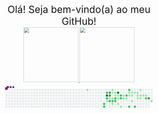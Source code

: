 
<div align="center" style=font-size:32px> Olá! Seja bem-vindo(a) ao meu GitHub!</div>
<div align="center">
  <a href="https://github.com/marvindev2022">
  <img height="180em" src="https://github-readme-stats.vercel.app/api?username=marvindev2022&show_icons=true&theme=dracula&include_all_commits=true&count_private=true"/>
  <img height="180em" src="https://github-readme-stats.vercel.app/api/top-langs/?username=marvindev2022&layout=compact&langs_count=7&theme=dracula"/>
  <svg viewBox="-16 -32 880 192" width="880" height="192" xmlns="http://www.w3.org/2000/svg"><desc>Generated with https://github.com/Platane/snk</desc><style>:root{--cb:#1b1f230a;--cs:purple;--ce:#ebedf0;--c0:#ebedf0;--c1:#9be9a8;--c2:#40c463;--c3:#30a14e;--c4:#216e39}.c{shape-rendering:geometricPrecision;fill:var(--ce);stroke-width:1px;stroke:var(--cb);animation:none 26300ms linear infinite;width:12px;height:12px}@keyframes c0{11.4%{fill:var(--c1)}11.42%,100%{fill:var(--ce)}}.c.c0{fill:var(--c1);animation-name:c0}@keyframes c1{68.05%{fill:var(--c2)}68.07%,100%{fill:var(--ce)}}.c.c1{fill:var(--c2);animation-name:c1}@keyframes c2{68.43%{fill:var(--c2)}68.45%,100%{fill:var(--ce)}}.c.c2{fill:var(--c2);animation-name:c2}@keyframes c3{71.47%{fill:var(--c2)}71.49%,100%{fill:var(--ce)}}.c.c3{fill:var(--c2);animation-name:c3}@keyframes c4{84.78%{fill:var(--c4)}84.8%,100%{fill:var(--ce)}}.c.c4{fill:var(--c4);animation-name:c4}@keyframes c5{49.42%{fill:var(--c2)}49.44%,100%{fill:var(--ce)}}.c.c5{fill:var(--c2);animation-name:c5}@keyframes c6{35.35%{fill:var(--c1)}35.37%,100%{fill:var(--ce)}}.c.c6{fill:var(--c1);animation-name:c6}@keyframes c7{71.85%{fill:var(--c3)}71.87%,100%{fill:var(--ce)}}.c.c7{fill:var(--c3);animation-name:c7}@keyframes c8{72.23%{fill:var(--c3)}72.25%,100%{fill:var(--ce)}}.c.c8{fill:var(--c3);animation-name:c8}@keyframes c9{49.04%{fill:var(--c1)}49.06%,100%{fill:var(--ce)}}.c.c9{fill:var(--c1);animation-name:c9}@keyframes ca{50.18%{fill:var(--c2)}50.2%,100%{fill:var(--ce)}}.c.ca{fill:var(--c2);animation-name:ca}@keyframes cb{14.82%{fill:var(--c1)}14.84%,100%{fill:var(--ce)}}.c.cb{fill:var(--c1);animation-name:cb}@keyframes cc{15.2%{fill:var(--c1)}15.22%,100%{fill:var(--ce)}}.c.cc{fill:var(--c1);animation-name:cc}@keyframes cd{48.66%{fill:var(--c1)}48.68%,100%{fill:var(--ce)}}.c.cd{fill:var(--c1);animation-name:cd}@keyframes ce{50.56%{fill:var(--c2)}50.58%,100%{fill:var(--ce)}}.c.ce{fill:var(--c2);animation-name:ce}@keyframes cf{34.21%{fill:var(--c1)}34.23%,100%{fill:var(--ce)}}.c.cf{fill:var(--c1);animation-name:cf}@keyframes cg{15.58%{fill:var(--c1)}15.6%,100%{fill:var(--ce)}}.c.cg{fill:var(--c1);animation-name:cg}@keyframes ch{15.96%{fill:var(--c1)}15.98%,100%{fill:var(--ce)}}.c.ch{fill:var(--c1);animation-name:ch}@keyframes ci{51.32%{fill:var(--c2)}51.34%,100%{fill:var(--ce)}}.c.ci{fill:var(--c2);animation-name:ci}@keyframes cj{50.94%{fill:var(--c2)}50.96%,100%{fill:var(--ce)}}.c.cj{fill:var(--c2);animation-name:cj}@keyframes ck{82.88%{fill:var(--c4)}82.9%,100%{fill:var(--ce)}}.c.ck{fill:var(--c4);animation-name:ck}@keyframes cl{16.34%{fill:var(--c1)}16.36%,100%{fill:var(--ce)}}.c.cl{fill:var(--c1);animation-name:cl}@keyframes cm{16.72%{fill:var(--c1)}16.74%,100%{fill:var(--ce)}}.c.cm{fill:var(--c1);animation-name:cm}@keyframes cn{17.48%{fill:var(--c1)}17.5%,100%{fill:var(--ce)}}.c.cn{fill:var(--c1);animation-name:cn}@keyframes co{52.46%{fill:var(--c2)}52.48%,100%{fill:var(--ce)}}.c.co{fill:var(--c2);animation-name:co}@keyframes cp{52.08%{fill:var(--c2)}52.1%,100%{fill:var(--ce)}}.c.cp{fill:var(--c2);animation-name:cp}@keyframes cq{18.24%{fill:var(--c1)}18.26%,100%{fill:var(--ce)}}.c.cq{fill:var(--c1);animation-name:cq}@keyframes cr{31.55%{fill:var(--c1)}31.57%,100%{fill:var(--ce)}}.c.cr{fill:var(--c1);animation-name:cr}@keyframes cs{19.76%{fill:var(--c1)}19.78%,100%{fill:var(--ce)}}.c.cs{fill:var(--c1);animation-name:cs}@keyframes ct{53.22%{fill:var(--c2)}53.24%,100%{fill:var(--ce)}}.c.ct{fill:var(--c2);animation-name:ct}@keyframes cu{20.14%{fill:var(--c1)}20.16%,100%{fill:var(--ce)}}.c.cu{fill:var(--c1);animation-name:cu}@keyframes cv{54.36%{fill:var(--c2)}54.38%,100%{fill:var(--ce)}}.c.cv{fill:var(--c2);animation-name:cv}@keyframes cw{30.41%{fill:var(--c1)}30.43%,100%{fill:var(--ce)}}.c.cw{fill:var(--c1);animation-name:cw}@keyframes cx{20.9%{fill:var(--c1)}20.92%,100%{fill:var(--ce)}}.c.cx{fill:var(--c1);animation-name:cx}@keyframes cy{58.16%{fill:var(--c2)}58.18%,100%{fill:var(--ce)}}.c.cy{fill:var(--c2);animation-name:cy}@keyframes cz{21.66%{fill:var(--c1)}21.68%,100%{fill:var(--ce)}}.c.cz{fill:var(--c1);animation-name:cz}@keyframes c10{21.28%{fill:var(--c1)}21.3%,100%{fill:var(--ce)}}.c.c10{fill:var(--c1);animation-name:c10}@keyframes c11{28.89%{fill:var(--c1)}28.91%,100%{fill:var(--ce)}}.c.c11{fill:var(--c1);animation-name:c11}@keyframes c12{22.04%{fill:var(--c1)}22.06%,100%{fill:var(--ce)}}.c.c12{fill:var(--c1);animation-name:c12}@keyframes c13{57.4%{fill:var(--c2)}57.42%,100%{fill:var(--ce)}}.c.c13{fill:var(--c2);animation-name:c13}@keyframes c14{22.42%{fill:var(--c1)}22.44%,100%{fill:var(--ce)}}.c.c14{fill:var(--c1);animation-name:c14}@keyframes c15{22.8%{fill:var(--c1)}22.82%,100%{fill:var(--ce)}}.c.c15{fill:var(--c1);animation-name:c15}@keyframes c16{27.75%{fill:var(--c1)}27.77%,100%{fill:var(--ce)}}.c.c16{fill:var(--c1);animation-name:c16}@keyframes c17{42.96%{fill:var(--c1)}42.98%,100%{fill:var(--ce)}}.c.c17{fill:var(--c1);animation-name:c17}@keyframes c18{23.18%{fill:var(--c1)}23.2%,100%{fill:var(--ce)}}.c.c18{fill:var(--c1);animation-name:c18}@keyframes c19{27.37%{fill:var(--c1)}27.39%,100%{fill:var(--ce)}}.c.c19{fill:var(--c1);animation-name:c19}@keyframes c1a{23.56%{fill:var(--c1)}23.58%,100%{fill:var(--ce)}}.c.c1a{fill:var(--c1);animation-name:c1a}@keyframes c1b{23.94%{fill:var(--c1)}23.96%,100%{fill:var(--ce)}}.c.c1b{fill:var(--c1);animation-name:c1b}@keyframes c1c{61.59%{fill:var(--c2)}61.61%,100%{fill:var(--ce)}}.c.c1c{fill:var(--c2);animation-name:c1c}@keyframes c1d{77.94%{fill:var(--c3)}77.96%,100%{fill:var(--ce)}}.c.c1d{fill:var(--c3);animation-name:c1d}@keyframes c1e{25.47%{fill:var(--c1)}25.49%,100%{fill:var(--ce)}}.c.c1e{fill:var(--c1);animation-name:c1e}.u{transform-origin:0 0;transform:scale(0,1);animation:none linear 26300ms infinite}@keyframes u0{11.4%{transform:scale(0.000,1)}11.42%,14.82%{transform:scale(0.032,1)}14.84%,15.2%{transform:scale(0.065,1)}15.22%,15.58%{transform:scale(0.097,1)}15.6%,15.96%{transform:scale(0.129,1)}15.98%,16.34%{transform:scale(0.161,1)}16.36%,16.72%{transform:scale(0.194,1)}16.74%,17.48%{transform:scale(0.226,1)}17.5%,18.24%{transform:scale(0.258,1)}18.26%,19.76%{transform:scale(0.290,1)}19.78%,20.14%{transform:scale(0.323,1)}20.16%,20.9%{transform:scale(0.355,1)}20.92%,21.28%{transform:scale(0.387,1)}21.3%,21.66%{transform:scale(0.419,1)}21.68%,22.04%{transform:scale(0.452,1)}22.06%,22.42%{transform:scale(0.484,1)}22.44%,22.8%{transform:scale(0.516,1)}22.82%,23.18%{transform:scale(0.548,1)}23.2%,23.56%{transform:scale(0.581,1)}23.58%,23.94%{transform:scale(0.613,1)}23.96%,25.47%{transform:scale(0.645,1)}25.49%,27.37%{transform:scale(0.677,1)}27.39%,27.75%{transform:scale(0.710,1)}27.77%,28.89%{transform:scale(0.742,1)}28.91%,30.41%{transform:scale(0.774,1)}30.43%,31.55%{transform:scale(0.806,1)}31.57%,34.21%{transform:scale(0.839,1)}34.23%,35.35%{transform:scale(0.871,1)}35.37%,42.96%{transform:scale(0.903,1)}42.98%,48.66%{transform:scale(0.935,1)}48.68%,49.04%{transform:scale(0.968,1)}49.06%,100%{transform:scale(1.000,1)}}.u.u0{fill:var(--c1);animation-name:u0;transform-origin:0.0px 0}@keyframes u1{49.42%{transform:scale(0.000,1)}49.44%,50.18%{transform:scale(0.067,1)}50.2%,50.56%{transform:scale(0.133,1)}50.58%,50.94%{transform:scale(0.200,1)}50.96%,51.32%{transform:scale(0.267,1)}51.34%,52.08%{transform:scale(0.333,1)}52.1%,52.46%{transform:scale(0.400,1)}52.48%,53.22%{transform:scale(0.467,1)}53.24%,54.36%{transform:scale(0.533,1)}54.38%,57.4%{transform:scale(0.600,1)}57.42%,58.16%{transform:scale(0.667,1)}58.18%,61.59%{transform:scale(0.733,1)}61.61%,68.05%{transform:scale(0.800,1)}68.07%,68.43%{transform:scale(0.867,1)}68.45%,71.47%{transform:scale(0.933,1)}71.49%,100%{transform:scale(1.000,1)}}.u.u1{fill:var(--c2);animation-name:u1;transform-origin:515.5px 0}@keyframes u2{71.85%{transform:scale(0.000,1)}71.87%,72.23%{transform:scale(0.333,1)}72.25%,77.94%{transform:scale(0.667,1)}77.96%,100%{transform:scale(1.000,1)}}.u.u2{fill:var(--c3);animation-name:u2;transform-origin:764.9px 0}@keyframes u3{82.88%{transform:scale(0.000,1)}82.9%,84.78%{transform:scale(0.500,1)}84.8%,100%{transform:scale(1.000,1)}}.u.u3{fill:var(--c4);animation-name:u3;transform-origin:814.7px 0}.s{shape-rendering:geometricPrecision;fill:var(--cs);animation:none linear 26300ms infinite}@keyframes s0{0%,99.62%{transform:translate(0px,-16px)}0.38%{transform:translate(0px,0px)}14.83%{transform:translate(608px,0px)}15.21%{transform:translate(608px,16px)}15.59%{transform:translate(624px,16px)}15.97%,47.91%{transform:translate(624px,32px)}16.35%{transform:translate(640px,32px)}17.49%,33.46%{transform:translate(640px,80px)}17.87%{transform:translate(656px,80px)}18.25%{transform:translate(656px,96px)}18.63%{transform:translate(672px,96px)}19.77%{transform:translate(672px,48px)}20.53%{transform:translate(704px,48px)}20.91%,53.61%{transform:translate(704px,32px)}21.29%{transform:translate(720px,32px)}21.67%{transform:translate(720px,16px)}22.43%{transform:translate(752px,16px)}22.81%{transform:translate(752px,32px)}24.71%{transform:translate(832px,32px)}25.48%{transform:translate(832px,64px)}26.62%{transform:translate(784px,64px)}27%{transform:translate(784px,48px)}28.52%{transform:translate(720px,48px)}28.9%{transform:translate(720px,64px)}29.28%{transform:translate(704px,64px)}30.42%{transform:translate(704px,16px)}31.18%{transform:translate(672px,16px)}32.32%{transform:translate(672px,64px)}33.08%{transform:translate(640px,64px)}34.98%{transform:translate(576px,80px)}35.36%,49.81%{transform:translate(576px,64px)}35.74%{transform:translate(560px,64px)}37.26%{transform:translate(560px,0px)}40.3%,45.63%{transform:translate(688px,0px)}40.68%,45.25%{transform:translate(688px,-16px)}42.59%{transform:translate(768px,-16px)}42.97%{transform:translate(768px,0px)}44.11%{transform:translate(720px,0px)}44.49%{transform:translate(720px,-16px)}47.15%{transform:translate(624px,0px)}48.29%{transform:translate(608px,32px)}48.67%{transform:translate(608px,48px)}49.43%,69.96%{transform:translate(576px,48px)}50.95%{transform:translate(624px,64px)}51.33%{transform:translate(624px,48px)}52.09%{transform:translate(656px,48px)}52.47%{transform:translate(656px,32px)}54.37%{transform:translate(704px,0px)}55.13%{transform:translate(736px,0px)}57.41%{transform:translate(736px,96px)}58.17%{transform:translate(704px,96px)}58.56%{transform:translate(704px,80px)}60.84%{transform:translate(800px,80px)}61.6%,78.33%{transform:translate(800px,48px)}67.3%,70.34%{transform:translate(560px,48px)}68.44%{transform:translate(560px,96px)}68.82%{transform:translate(576px,96px)}71.1%{transform:translate(560px,16px)}71.86%{transform:translate(592px,16px)}72.24%{transform:translate(592px,32px)}77.57%{transform:translate(816px,32px)}77.95%{transform:translate(816px,48px)}79.09%{transform:translate(800px,16px)}84.41%{transform:translate(576px,16px)}84.79%{transform:translate(576px,32px)}96.2%{transform:translate(96px,32px)}96.58%{transform:translate(96px,16px)}96.96%{transform:translate(80px,16px)}97.34%{transform:translate(80px,0px)}98.1%{transform:translate(48px,0px)}98.48%{transform:translate(48px,-16px)}}.s.s0{transform:translate(0px,-16px);animation-name:s0}@keyframes s1{0%,99.62%{transform:translate(16px,-16px)}0.38%{transform:translate(0px,-16px)}0.76%{transform:translate(0px,0px)}15.21%{transform:translate(608px,0px)}15.59%{transform:translate(608px,16px)}15.97%{transform:translate(624px,16px)}16.35%,48.29%{transform:translate(624px,32px)}16.73%{transform:translate(640px,32px)}17.87%,33.84%{transform:translate(640px,80px)}18.25%{transform:translate(656px,80px)}18.63%{transform:translate(656px,96px)}19.01%{transform:translate(672px,96px)}20.15%{transform:translate(672px,48px)}20.91%{transform:translate(704px,48px)}21.29%,53.99%{transform:translate(704px,32px)}21.67%{transform:translate(720px,32px)}22.05%{transform:translate(720px,16px)}22.81%{transform:translate(752px,16px)}23.19%{transform:translate(752px,32px)}25.1%{transform:translate(832px,32px)}25.86%{transform:translate(832px,64px)}27%{transform:translate(784px,64px)}27.38%{transform:translate(784px,48px)}28.9%{transform:translate(720px,48px)}29.28%{transform:translate(720px,64px)}29.66%{transform:translate(704px,64px)}30.8%{transform:translate(704px,16px)}31.56%{transform:translate(672px,16px)}32.7%{transform:translate(672px,64px)}33.46%{transform:translate(640px,64px)}35.36%{transform:translate(576px,80px)}35.74%,50.19%{transform:translate(576px,64px)}36.12%{transform:translate(560px,64px)}37.64%{transform:translate(560px,0px)}40.68%,46.01%{transform:translate(688px,0px)}41.06%,45.63%{transform:translate(688px,-16px)}42.97%{transform:translate(768px,-16px)}43.35%{transform:translate(768px,0px)}44.49%{transform:translate(720px,0px)}44.87%{transform:translate(720px,-16px)}47.53%{transform:translate(624px,0px)}48.67%{transform:translate(608px,32px)}49.05%{transform:translate(608px,48px)}49.81%,70.34%{transform:translate(576px,48px)}51.33%{transform:translate(624px,64px)}51.71%{transform:translate(624px,48px)}52.47%{transform:translate(656px,48px)}52.85%{transform:translate(656px,32px)}54.75%{transform:translate(704px,0px)}55.51%{transform:translate(736px,0px)}57.79%{transform:translate(736px,96px)}58.56%{transform:translate(704px,96px)}58.94%{transform:translate(704px,80px)}61.22%{transform:translate(800px,80px)}61.98%,78.71%{transform:translate(800px,48px)}67.68%,70.72%{transform:translate(560px,48px)}68.82%{transform:translate(560px,96px)}69.2%{transform:translate(576px,96px)}71.48%{transform:translate(560px,16px)}72.24%{transform:translate(592px,16px)}72.62%{transform:translate(592px,32px)}77.95%{transform:translate(816px,32px)}78.33%{transform:translate(816px,48px)}79.47%{transform:translate(800px,16px)}84.79%{transform:translate(576px,16px)}85.17%{transform:translate(576px,32px)}96.58%{transform:translate(96px,32px)}96.96%{transform:translate(96px,16px)}97.34%{transform:translate(80px,16px)}97.72%{transform:translate(80px,0px)}98.48%{transform:translate(48px,0px)}98.86%{transform:translate(48px,-16px)}}.s.s1{transform:translate(16px,-16px);animation-name:s1}@keyframes s2{0%,99.62%{transform:translate(32px,-16px)}0.76%{transform:translate(0px,-16px)}1.14%{transform:translate(0px,0px)}15.59%{transform:translate(608px,0px)}15.97%{transform:translate(608px,16px)}16.35%{transform:translate(624px,16px)}16.73%,48.67%{transform:translate(624px,32px)}17.11%{transform:translate(640px,32px)}18.25%,34.22%{transform:translate(640px,80px)}18.63%{transform:translate(656px,80px)}19.01%{transform:translate(656px,96px)}19.39%{transform:translate(672px,96px)}20.53%{transform:translate(672px,48px)}21.29%{transform:translate(704px,48px)}21.67%,54.37%{transform:translate(704px,32px)}22.05%{transform:translate(720px,32px)}22.43%{transform:translate(720px,16px)}23.19%{transform:translate(752px,16px)}23.57%{transform:translate(752px,32px)}25.48%{transform:translate(832px,32px)}26.24%{transform:translate(832px,64px)}27.38%{transform:translate(784px,64px)}27.76%{transform:translate(784px,48px)}29.28%{transform:translate(720px,48px)}29.66%{transform:translate(720px,64px)}30.04%{transform:translate(704px,64px)}31.18%{transform:translate(704px,16px)}31.94%{transform:translate(672px,16px)}33.08%{transform:translate(672px,64px)}33.84%{transform:translate(640px,64px)}35.74%{transform:translate(576px,80px)}36.12%,50.57%{transform:translate(576px,64px)}36.5%{transform:translate(560px,64px)}38.02%{transform:translate(560px,0px)}41.06%,46.39%{transform:translate(688px,0px)}41.44%,46.01%{transform:translate(688px,-16px)}43.35%{transform:translate(768px,-16px)}43.73%{transform:translate(768px,0px)}44.87%{transform:translate(720px,0px)}45.25%{transform:translate(720px,-16px)}47.91%{transform:translate(624px,0px)}49.05%{transform:translate(608px,32px)}49.43%{transform:translate(608px,48px)}50.19%,70.72%{transform:translate(576px,48px)}51.71%{transform:translate(624px,64px)}52.09%{transform:translate(624px,48px)}52.85%{transform:translate(656px,48px)}53.23%{transform:translate(656px,32px)}55.13%{transform:translate(704px,0px)}55.89%{transform:translate(736px,0px)}58.17%{transform:translate(736px,96px)}58.94%{transform:translate(704px,96px)}59.32%{transform:translate(704px,80px)}61.6%{transform:translate(800px,80px)}62.36%,79.09%{transform:translate(800px,48px)}68.06%,71.1%{transform:translate(560px,48px)}69.2%{transform:translate(560px,96px)}69.58%{transform:translate(576px,96px)}71.86%{transform:translate(560px,16px)}72.62%{transform:translate(592px,16px)}73%{transform:translate(592px,32px)}78.33%{transform:translate(816px,32px)}78.71%{transform:translate(816px,48px)}79.85%{transform:translate(800px,16px)}85.17%{transform:translate(576px,16px)}85.55%{transform:translate(576px,32px)}96.96%{transform:translate(96px,32px)}97.34%{transform:translate(96px,16px)}97.72%{transform:translate(80px,16px)}98.1%{transform:translate(80px,0px)}98.86%{transform:translate(48px,0px)}99.24%{transform:translate(48px,-16px)}}.s.s2{transform:translate(32px,-16px);animation-name:s2}@keyframes s3{0%,99.62%{transform:translate(48px,-16px)}1.14%{transform:translate(0px,-16px)}1.52%{transform:translate(0px,0px)}15.97%{transform:translate(608px,0px)}16.35%{transform:translate(608px,16px)}16.73%{transform:translate(624px,16px)}17.11%,49.05%{transform:translate(624px,32px)}17.49%{transform:translate(640px,32px)}18.63%,34.6%{transform:translate(640px,80px)}19.01%{transform:translate(656px,80px)}19.39%{transform:translate(656px,96px)}19.77%{transform:translate(672px,96px)}20.91%{transform:translate(672px,48px)}21.67%{transform:translate(704px,48px)}22.05%,54.75%{transform:translate(704px,32px)}22.43%{transform:translate(720px,32px)}22.81%{transform:translate(720px,16px)}23.57%{transform:translate(752px,16px)}23.95%{transform:translate(752px,32px)}25.86%{transform:translate(832px,32px)}26.62%{transform:translate(832px,64px)}27.76%{transform:translate(784px,64px)}28.14%{transform:translate(784px,48px)}29.66%{transform:translate(720px,48px)}30.04%{transform:translate(720px,64px)}30.42%{transform:translate(704px,64px)}31.56%{transform:translate(704px,16px)}32.32%{transform:translate(672px,16px)}33.46%{transform:translate(672px,64px)}34.22%{transform:translate(640px,64px)}36.12%{transform:translate(576px,80px)}36.5%,50.95%{transform:translate(576px,64px)}36.88%{transform:translate(560px,64px)}38.4%{transform:translate(560px,0px)}41.44%,46.77%{transform:translate(688px,0px)}41.83%,46.39%{transform:translate(688px,-16px)}43.73%{transform:translate(768px,-16px)}44.11%{transform:translate(768px,0px)}45.25%{transform:translate(720px,0px)}45.63%{transform:translate(720px,-16px)}48.29%{transform:translate(624px,0px)}49.43%{transform:translate(608px,32px)}49.81%{transform:translate(608px,48px)}50.57%,71.1%{transform:translate(576px,48px)}52.09%{transform:translate(624px,64px)}52.47%{transform:translate(624px,48px)}53.23%{transform:translate(656px,48px)}53.61%{transform:translate(656px,32px)}55.51%{transform:translate(704px,0px)}56.27%{transform:translate(736px,0px)}58.56%{transform:translate(736px,96px)}59.32%{transform:translate(704px,96px)}59.7%{transform:translate(704px,80px)}61.98%{transform:translate(800px,80px)}62.74%,79.47%{transform:translate(800px,48px)}68.44%,71.48%{transform:translate(560px,48px)}69.58%{transform:translate(560px,96px)}69.96%{transform:translate(576px,96px)}72.24%{transform:translate(560px,16px)}73%{transform:translate(592px,16px)}73.38%{transform:translate(592px,32px)}78.71%{transform:translate(816px,32px)}79.09%{transform:translate(816px,48px)}80.23%{transform:translate(800px,16px)}85.55%{transform:translate(576px,16px)}85.93%{transform:translate(576px,32px)}97.34%{transform:translate(96px,32px)}97.72%{transform:translate(96px,16px)}98.1%{transform:translate(80px,16px)}98.48%{transform:translate(80px,0px)}99.24%{transform:translate(48px,0px)}}.s.s3{transform:translate(48px,-16px);animation-name:s3}</style><rect class="c" x="2" y="2" rx="2" ry="2"/><rect class="c" x="2" y="18" rx="2" ry="2"/><rect class="c" x="2" y="34" rx="2" ry="2"/><rect class="c" x="2" y="50" rx="2" ry="2"/><rect class="c" x="2" y="66" rx="2" ry="2"/><rect class="c" x="2" y="82" rx="2" ry="2"/><rect class="c" x="2" y="98" rx="2" ry="2"/><rect class="c" x="18" y="2" rx="2" ry="2"/><rect class="c" x="18" y="18" rx="2" ry="2"/><rect class="c" x="18" y="34" rx="2" ry="2"/><rect class="c" x="18" y="50" rx="2" ry="2"/><rect class="c" x="18" y="66" rx="2" ry="2"/><rect class="c" x="18" y="82" rx="2" ry="2"/><rect class="c" x="18" y="98" rx="2" ry="2"/><rect class="c" x="34" y="2" rx="2" ry="2"/><rect class="c" x="34" y="18" rx="2" ry="2"/><rect class="c" x="34" y="34" rx="2" ry="2"/><rect class="c" x="34" y="50" rx="2" ry="2"/><rect class="c" x="34" y="66" rx="2" ry="2"/><rect class="c" x="34" y="82" rx="2" ry="2"/><rect class="c" x="34" y="98" rx="2" ry="2"/><rect class="c" x="50" y="2" rx="2" ry="2"/><rect class="c" x="50" y="18" rx="2" ry="2"/><rect class="c" x="50" y="34" rx="2" ry="2"/><rect class="c" x="50" y="50" rx="2" ry="2"/><rect class="c" x="50" y="66" rx="2" ry="2"/><rect class="c" x="50" y="82" rx="2" ry="2"/><rect class="c" x="50" y="98" rx="2" ry="2"/><rect class="c" x="66" y="2" rx="2" ry="2"/><rect class="c" x="66" y="18" rx="2" ry="2"/><rect class="c" x="66" y="34" rx="2" ry="2"/><rect class="c" x="66" y="50" rx="2" ry="2"/><rect class="c" x="66" y="66" rx="2" ry="2"/><rect class="c" x="66" y="82" rx="2" ry="2"/><rect class="c" x="66" y="98" rx="2" ry="2"/><rect class="c" x="82" y="2" rx="2" ry="2"/><rect class="c" x="82" y="18" rx="2" ry="2"/><rect class="c" x="82" y="34" rx="2" ry="2"/><rect class="c" x="82" y="50" rx="2" ry="2"/><rect class="c" x="82" y="66" rx="2" ry="2"/><rect class="c" x="82" y="82" rx="2" ry="2"/><rect class="c" x="82" y="98" rx="2" ry="2"/><rect class="c" x="98" y="2" rx="2" ry="2"/><rect class="c" x="98" y="18" rx="2" ry="2"/><rect class="c" x="98" y="34" rx="2" ry="2"/><rect class="c" x="98" y="50" rx="2" ry="2"/><rect class="c" x="98" y="66" rx="2" ry="2"/><rect class="c" x="98" y="82" rx="2" ry="2"/><rect class="c" x="98" y="98" rx="2" ry="2"/><rect class="c" x="114" y="2" rx="2" ry="2"/><rect class="c" x="114" y="18" rx="2" ry="2"/><rect class="c" x="114" y="34" rx="2" ry="2"/><rect class="c" x="114" y="50" rx="2" ry="2"/><rect class="c" x="114" y="66" rx="2" ry="2"/><rect class="c" x="114" y="82" rx="2" ry="2"/><rect class="c" x="114" y="98" rx="2" ry="2"/><rect class="c" x="130" y="2" rx="2" ry="2"/><rect class="c" x="130" y="18" rx="2" ry="2"/><rect class="c" x="130" y="34" rx="2" ry="2"/><rect class="c" x="130" y="50" rx="2" ry="2"/><rect class="c" x="130" y="66" rx="2" ry="2"/><rect class="c" x="130" y="82" rx="2" ry="2"/><rect class="c" x="130" y="98" rx="2" ry="2"/><rect class="c" x="146" y="2" rx="2" ry="2"/><rect class="c" x="146" y="18" rx="2" ry="2"/><rect class="c" x="146" y="34" rx="2" ry="2"/><rect class="c" x="146" y="50" rx="2" ry="2"/><rect class="c" x="146" y="66" rx="2" ry="2"/><rect class="c" x="146" y="82" rx="2" ry="2"/><rect class="c" x="146" y="98" rx="2" ry="2"/><rect class="c" x="162" y="2" rx="2" ry="2"/><rect class="c" x="162" y="18" rx="2" ry="2"/><rect class="c" x="162" y="34" rx="2" ry="2"/><rect class="c" x="162" y="50" rx="2" ry="2"/><rect class="c" x="162" y="66" rx="2" ry="2"/><rect class="c" x="162" y="82" rx="2" ry="2"/><rect class="c" x="162" y="98" rx="2" ry="2"/><rect class="c" x="178" y="2" rx="2" ry="2"/><rect class="c" x="178" y="18" rx="2" ry="2"/><rect class="c" x="178" y="34" rx="2" ry="2"/><rect class="c" x="178" y="50" rx="2" ry="2"/><rect class="c" x="178" y="66" rx="2" ry="2"/><rect class="c" x="178" y="82" rx="2" ry="2"/><rect class="c" x="178" y="98" rx="2" ry="2"/><rect class="c" x="194" y="2" rx="2" ry="2"/><rect class="c" x="194" y="18" rx="2" ry="2"/><rect class="c" x="194" y="34" rx="2" ry="2"/><rect class="c" x="194" y="50" rx="2" ry="2"/><rect class="c" x="194" y="66" rx="2" ry="2"/><rect class="c" x="194" y="82" rx="2" ry="2"/><rect class="c" x="194" y="98" rx="2" ry="2"/><rect class="c" x="210" y="2" rx="2" ry="2"/><rect class="c" x="210" y="18" rx="2" ry="2"/><rect class="c" x="210" y="34" rx="2" ry="2"/><rect class="c" x="210" y="50" rx="2" ry="2"/><rect class="c" x="210" y="66" rx="2" ry="2"/><rect class="c" x="210" y="82" rx="2" ry="2"/><rect class="c" x="210" y="98" rx="2" ry="2"/><rect class="c" x="226" y="2" rx="2" ry="2"/><rect class="c" x="226" y="18" rx="2" ry="2"/><rect class="c" x="226" y="34" rx="2" ry="2"/><rect class="c" x="226" y="50" rx="2" ry="2"/><rect class="c" x="226" y="66" rx="2" ry="2"/><rect class="c" x="226" y="82" rx="2" ry="2"/><rect class="c" x="226" y="98" rx="2" ry="2"/><rect class="c" x="242" y="2" rx="2" ry="2"/><rect class="c" x="242" y="18" rx="2" ry="2"/><rect class="c" x="242" y="34" rx="2" ry="2"/><rect class="c" x="242" y="50" rx="2" ry="2"/><rect class="c" x="242" y="66" rx="2" ry="2"/><rect class="c" x="242" y="82" rx="2" ry="2"/><rect class="c" x="242" y="98" rx="2" ry="2"/><rect class="c" x="258" y="2" rx="2" ry="2"/><rect class="c" x="258" y="18" rx="2" ry="2"/><rect class="c" x="258" y="34" rx="2" ry="2"/><rect class="c" x="258" y="50" rx="2" ry="2"/><rect class="c" x="258" y="66" rx="2" ry="2"/><rect class="c" x="258" y="82" rx="2" ry="2"/><rect class="c" x="258" y="98" rx="2" ry="2"/><rect class="c" x="274" y="2" rx="2" ry="2"/><rect class="c" x="274" y="18" rx="2" ry="2"/><rect class="c" x="274" y="34" rx="2" ry="2"/><rect class="c" x="274" y="50" rx="2" ry="2"/><rect class="c" x="274" y="66" rx="2" ry="2"/><rect class="c" x="274" y="82" rx="2" ry="2"/><rect class="c" x="274" y="98" rx="2" ry="2"/><rect class="c" x="290" y="2" rx="2" ry="2"/><rect class="c" x="290" y="18" rx="2" ry="2"/><rect class="c" x="290" y="34" rx="2" ry="2"/><rect class="c" x="290" y="50" rx="2" ry="2"/><rect class="c" x="290" y="66" rx="2" ry="2"/><rect class="c" x="290" y="82" rx="2" ry="2"/><rect class="c" x="290" y="98" rx="2" ry="2"/><rect class="c" x="306" y="2" rx="2" ry="2"/><rect class="c" x="306" y="18" rx="2" ry="2"/><rect class="c" x="306" y="34" rx="2" ry="2"/><rect class="c" x="306" y="50" rx="2" ry="2"/><rect class="c" x="306" y="66" rx="2" ry="2"/><rect class="c" x="306" y="82" rx="2" ry="2"/><rect class="c" x="306" y="98" rx="2" ry="2"/><rect class="c" x="322" y="2" rx="2" ry="2"/><rect class="c" x="322" y="18" rx="2" ry="2"/><rect class="c" x="322" y="34" rx="2" ry="2"/><rect class="c" x="322" y="50" rx="2" ry="2"/><rect class="c" x="322" y="66" rx="2" ry="2"/><rect class="c" x="322" y="82" rx="2" ry="2"/><rect class="c" x="322" y="98" rx="2" ry="2"/><rect class="c" x="338" y="2" rx="2" ry="2"/><rect class="c" x="338" y="18" rx="2" ry="2"/><rect class="c" x="338" y="34" rx="2" ry="2"/><rect class="c" x="338" y="50" rx="2" ry="2"/><rect class="c" x="338" y="66" rx="2" ry="2"/><rect class="c" x="338" y="82" rx="2" ry="2"/><rect class="c" x="338" y="98" rx="2" ry="2"/><rect class="c" x="354" y="2" rx="2" ry="2"/><rect class="c" x="354" y="18" rx="2" ry="2"/><rect class="c" x="354" y="34" rx="2" ry="2"/><rect class="c" x="354" y="50" rx="2" ry="2"/><rect class="c" x="354" y="66" rx="2" ry="2"/><rect class="c" x="354" y="82" rx="2" ry="2"/><rect class="c" x="354" y="98" rx="2" ry="2"/><rect class="c" x="370" y="2" rx="2" ry="2"/><rect class="c" x="370" y="18" rx="2" ry="2"/><rect class="c" x="370" y="34" rx="2" ry="2"/><rect class="c" x="370" y="50" rx="2" ry="2"/><rect class="c" x="370" y="66" rx="2" ry="2"/><rect class="c" x="370" y="82" rx="2" ry="2"/><rect class="c" x="370" y="98" rx="2" ry="2"/><rect class="c" x="386" y="2" rx="2" ry="2"/><rect class="c" x="386" y="18" rx="2" ry="2"/><rect class="c" x="386" y="34" rx="2" ry="2"/><rect class="c" x="386" y="50" rx="2" ry="2"/><rect class="c" x="386" y="66" rx="2" ry="2"/><rect class="c" x="386" y="82" rx="2" ry="2"/><rect class="c" x="386" y="98" rx="2" ry="2"/><rect class="c" x="402" y="2" rx="2" ry="2"/><rect class="c" x="402" y="18" rx="2" ry="2"/><rect class="c" x="402" y="34" rx="2" ry="2"/><rect class="c" x="402" y="50" rx="2" ry="2"/><rect class="c" x="402" y="66" rx="2" ry="2"/><rect class="c" x="402" y="82" rx="2" ry="2"/><rect class="c" x="402" y="98" rx="2" ry="2"/><rect class="c" x="418" y="2" rx="2" ry="2"/><rect class="c" x="418" y="18" rx="2" ry="2"/><rect class="c" x="418" y="34" rx="2" ry="2"/><rect class="c" x="418" y="50" rx="2" ry="2"/><rect class="c" x="418" y="66" rx="2" ry="2"/><rect class="c" x="418" y="82" rx="2" ry="2"/><rect class="c" x="418" y="98" rx="2" ry="2"/><rect class="c" x="434" y="2" rx="2" ry="2"/><rect class="c" x="434" y="18" rx="2" ry="2"/><rect class="c" x="434" y="34" rx="2" ry="2"/><rect class="c" x="434" y="50" rx="2" ry="2"/><rect class="c" x="434" y="66" rx="2" ry="2"/><rect class="c" x="434" y="82" rx="2" ry="2"/><rect class="c" x="434" y="98" rx="2" ry="2"/><rect class="c" x="450" y="2" rx="2" ry="2"/><rect class="c" x="450" y="18" rx="2" ry="2"/><rect class="c" x="450" y="34" rx="2" ry="2"/><rect class="c" x="450" y="50" rx="2" ry="2"/><rect class="c" x="450" y="66" rx="2" ry="2"/><rect class="c" x="450" y="82" rx="2" ry="2"/><rect class="c" x="450" y="98" rx="2" ry="2"/><rect class="c c0" x="466" y="2" rx="2" ry="2"/><rect class="c" x="466" y="18" rx="2" ry="2"/><rect class="c" x="466" y="34" rx="2" ry="2"/><rect class="c" x="466" y="50" rx="2" ry="2"/><rect class="c" x="466" y="66" rx="2" ry="2"/><rect class="c" x="466" y="82" rx="2" ry="2"/><rect class="c" x="466" y="98" rx="2" ry="2"/><rect class="c" x="482" y="2" rx="2" ry="2"/><rect class="c" x="482" y="18" rx="2" ry="2"/><rect class="c" x="482" y="34" rx="2" ry="2"/><rect class="c" x="482" y="50" rx="2" ry="2"/><rect class="c" x="482" y="66" rx="2" ry="2"/><rect class="c" x="482" y="82" rx="2" ry="2"/><rect class="c" x="482" y="98" rx="2" ry="2"/><rect class="c" x="498" y="2" rx="2" ry="2"/><rect class="c" x="498" y="18" rx="2" ry="2"/><rect class="c" x="498" y="34" rx="2" ry="2"/><rect class="c" x="498" y="50" rx="2" ry="2"/><rect class="c" x="498" y="66" rx="2" ry="2"/><rect class="c" x="498" y="82" rx="2" ry="2"/><rect class="c" x="498" y="98" rx="2" ry="2"/><rect class="c" x="514" y="2" rx="2" ry="2"/><rect class="c" x="514" y="18" rx="2" ry="2"/><rect class="c" x="514" y="34" rx="2" ry="2"/><rect class="c" x="514" y="50" rx="2" ry="2"/><rect class="c" x="514" y="66" rx="2" ry="2"/><rect class="c" x="514" y="82" rx="2" ry="2"/><rect class="c" x="514" y="98" rx="2" ry="2"/><rect class="c" x="530" y="2" rx="2" ry="2"/><rect class="c" x="530" y="18" rx="2" ry="2"/><rect class="c" x="530" y="34" rx="2" ry="2"/><rect class="c" x="530" y="50" rx="2" ry="2"/><rect class="c" x="530" y="66" rx="2" ry="2"/><rect class="c" x="530" y="82" rx="2" ry="2"/><rect class="c" x="530" y="98" rx="2" ry="2"/><rect class="c" x="546" y="2" rx="2" ry="2"/><rect class="c" x="546" y="18" rx="2" ry="2"/><rect class="c" x="546" y="34" rx="2" ry="2"/><rect class="c" x="546" y="50" rx="2" ry="2"/><rect class="c" x="546" y="66" rx="2" ry="2"/><rect class="c" x="546" y="82" rx="2" ry="2"/><rect class="c" x="546" y="98" rx="2" ry="2"/><rect class="c" x="562" y="2" rx="2" ry="2"/><rect class="c" x="562" y="18" rx="2" ry="2"/><rect class="c" x="562" y="34" rx="2" ry="2"/><rect class="c" x="562" y="50" rx="2" ry="2"/><rect class="c" x="562" y="66" rx="2" ry="2"/><rect class="c c1" x="562" y="82" rx="2" ry="2"/><rect class="c c2" x="562" y="98" rx="2" ry="2"/><rect class="c" x="578" y="2" rx="2" ry="2"/><rect class="c c3" x="578" y="18" rx="2" ry="2"/><rect class="c c4" x="578" y="34" rx="2" ry="2"/><rect class="c c5" x="578" y="50" rx="2" ry="2"/><rect class="c c6" x="578" y="66" rx="2" ry="2"/><rect class="c" x="578" y="82" rx="2" ry="2"/><rect class="c" x="578" y="98" rx="2" ry="2"/><rect class="c" x="594" y="2" rx="2" ry="2"/><rect class="c c7" x="594" y="18" rx="2" ry="2"/><rect class="c c8" x="594" y="34" rx="2" ry="2"/><rect class="c c9" x="594" y="50" rx="2" ry="2"/><rect class="c ca" x="594" y="66" rx="2" ry="2"/><rect class="c" x="594" y="82" rx="2" ry="2"/><rect class="c" x="594" y="98" rx="2" ry="2"/><rect class="c cb" x="610" y="2" rx="2" ry="2"/><rect class="c cc" x="610" y="18" rx="2" ry="2"/><rect class="c" x="610" y="34" rx="2" ry="2"/><rect class="c cd" x="610" y="50" rx="2" ry="2"/><rect class="c ce" x="610" y="66" rx="2" ry="2"/><rect class="c cf" x="610" y="82" rx="2" ry="2"/><rect class="c" x="610" y="98" rx="2" ry="2"/><rect class="c" x="626" y="2" rx="2" ry="2"/><rect class="c cg" x="626" y="18" rx="2" ry="2"/><rect class="c ch" x="626" y="34" rx="2" ry="2"/><rect class="c ci" x="626" y="50" rx="2" ry="2"/><rect class="c cj" x="626" y="66" rx="2" ry="2"/><rect class="c" x="626" y="82" rx="2" ry="2"/><rect class="c" x="626" y="98" rx="2" ry="2"/><rect class="c" x="642" y="2" rx="2" ry="2"/><rect class="c ck" x="642" y="18" rx="2" ry="2"/><rect class="c cl" x="642" y="34" rx="2" ry="2"/><rect class="c cm" x="642" y="50" rx="2" ry="2"/><rect class="c" x="642" y="66" rx="2" ry="2"/><rect class="c cn" x="642" y="82" rx="2" ry="2"/><rect class="c" x="642" y="98" rx="2" ry="2"/><rect class="c" x="658" y="2" rx="2" ry="2"/><rect class="c" x="658" y="18" rx="2" ry="2"/><rect class="c co" x="658" y="34" rx="2" ry="2"/><rect class="c cp" x="658" y="50" rx="2" ry="2"/><rect class="c" x="658" y="66" rx="2" ry="2"/><rect class="c" x="658" y="82" rx="2" ry="2"/><rect class="c cq" x="658" y="98" rx="2" ry="2"/><rect class="c" x="674" y="2" rx="2" ry="2"/><rect class="c" x="674" y="18" rx="2" ry="2"/><rect class="c cr" x="674" y="34" rx="2" ry="2"/><rect class="c cs" x="674" y="50" rx="2" ry="2"/><rect class="c" x="674" y="66" rx="2" ry="2"/><rect class="c" x="674" y="82" rx="2" ry="2"/><rect class="c" x="674" y="98" rx="2" ry="2"/><rect class="c" x="690" y="2" rx="2" ry="2"/><rect class="c" x="690" y="18" rx="2" ry="2"/><rect class="c ct" x="690" y="34" rx="2" ry="2"/><rect class="c cu" x="690" y="50" rx="2" ry="2"/><rect class="c" x="690" y="66" rx="2" ry="2"/><rect class="c" x="690" y="82" rx="2" ry="2"/><rect class="c" x="690" y="98" rx="2" ry="2"/><rect class="c cv" x="706" y="2" rx="2" ry="2"/><rect class="c cw" x="706" y="18" rx="2" ry="2"/><rect class="c cx" x="706" y="34" rx="2" ry="2"/><rect class="c" x="706" y="50" rx="2" ry="2"/><rect class="c" x="706" y="66" rx="2" ry="2"/><rect class="c" x="706" y="82" rx="2" ry="2"/><rect class="c cy" x="706" y="98" rx="2" ry="2"/><rect class="c" x="722" y="2" rx="2" ry="2"/><rect class="c cz" x="722" y="18" rx="2" ry="2"/><rect class="c c10" x="722" y="34" rx="2" ry="2"/><rect class="c" x="722" y="50" rx="2" ry="2"/><rect class="c c11" x="722" y="66" rx="2" ry="2"/><rect class="c" x="722" y="82" rx="2" ry="2"/><rect class="c" x="722" y="98" rx="2" ry="2"/><rect class="c" x="738" y="2" rx="2" ry="2"/><rect class="c c12" x="738" y="18" rx="2" ry="2"/><rect class="c" x="738" y="34" rx="2" ry="2"/><rect class="c" x="738" y="50" rx="2" ry="2"/><rect class="c" x="738" y="66" rx="2" ry="2"/><rect class="c" x="738" y="82" rx="2" ry="2"/><rect class="c c13" x="738" y="98" rx="2" ry="2"/><rect class="c" x="754" y="2" rx="2" ry="2"/><rect class="c c14" x="754" y="18" rx="2" ry="2"/><rect class="c c15" x="754" y="34" rx="2" ry="2"/><rect class="c c16" x="754" y="50" rx="2" ry="2"/><rect class="c" x="754" y="66" rx="2" ry="2"/><rect class="c" x="754" y="82" rx="2" ry="2"/><rect class="c" x="754" y="98" rx="2" ry="2"/><rect class="c c17" x="770" y="2" rx="2" ry="2"/><rect class="c" x="770" y="18" rx="2" ry="2"/><rect class="c c18" x="770" y="34" rx="2" ry="2"/><rect class="c c19" x="770" y="50" rx="2" ry="2"/><rect class="c" x="770" y="66" rx="2" ry="2"/><rect class="c" x="770" y="82" rx="2" ry="2"/><rect class="c" x="770" y="98" rx="2" ry="2"/><rect class="c" x="786" y="2" rx="2" ry="2"/><rect class="c" x="786" y="18" rx="2" ry="2"/><rect class="c c1a" x="786" y="34" rx="2" ry="2"/><rect class="c" x="786" y="50" rx="2" ry="2"/><rect class="c" x="786" y="66" rx="2" ry="2"/><rect class="c" x="786" y="82" rx="2" ry="2"/><rect class="c" x="786" y="98" rx="2" ry="2"/><rect class="c" x="802" y="2" rx="2" ry="2"/><rect class="c" x="802" y="18" rx="2" ry="2"/><rect class="c c1b" x="802" y="34" rx="2" ry="2"/><rect class="c c1c" x="802" y="50" rx="2" ry="2"/><rect class="c" x="802" y="66" rx="2" ry="2"/><rect class="c" x="802" y="82" rx="2" ry="2"/><rect class="c" x="802" y="98" rx="2" ry="2"/><rect class="c" x="818" y="2" rx="2" ry="2"/><rect class="c" x="818" y="18" rx="2" ry="2"/><rect class="c" x="818" y="34" rx="2" ry="2"/><rect class="c c1d" x="818" y="50" rx="2" ry="2"/><rect class="c" x="818" y="66" rx="2" ry="2"/><rect class="c" x="818" y="82" rx="2" ry="2"/><rect class="c" x="818" y="98" rx="2" ry="2"/><rect class="c" x="834" y="2" rx="2" ry="2"/><rect class="c" x="834" y="18" rx="2" ry="2"/><rect class="c" x="834" y="34" rx="2" ry="2"/><rect class="c" x="834" y="50" rx="2" ry="2"/><rect class="c c1e" x="834" y="66" rx="2" ry="2"/><rect class="u u0" height="12" width="516.1" x="0.0" y="144"/><rect class="u u1" height="12" width="250.0" x="515.5" y="144"/><rect class="u u2" height="12" width="50.5" x="764.9" y="144"/><rect class="u u3" height="12" width="33.9" x="814.7" y="144"/><rect class="s s0" x="0.8" y="0.8" width="14.4" height="14.4" rx="4.5" ry="4.5"/><rect class="s s1" x="1.8" y="1.8" width="12.3" height="12.3" rx="4.1" ry="4.1"/><rect class="s s2" x="2.6" y="2.6" width="10.8" height="10.8" rx="3.6" ry="3.6"/><rect class="s s3" x="3.0" y="3.0" width="9.9" height="9.9" rx="3.3" ry="3.3"/></svg>
</div>
